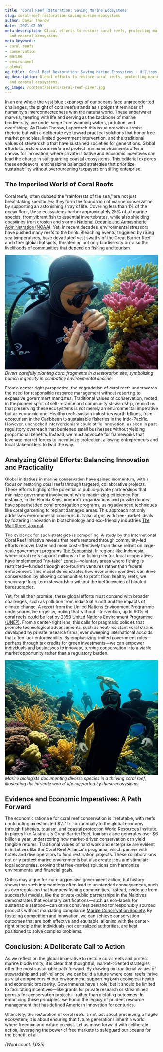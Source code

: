 ```yaml
---
title: 'Coral Reef Restoration: Saving Marine Ecosystems'
slug: coral-reef-restoration-saving-marine-ecosystems
author: Davin Thorow
date: '2021-02-09'
meta_description: Global efforts to restore coral reefs, protecting marine biodiversity
  and coastal ecosystems.
meta_keywords:
- coral reefs
- conservation
- marine
- environment
- global
og_title: 'Coral Reef Restoration: Saving Marine Ecosystems - Hilltops Newspaper'
og_description: Global efforts to restore coral reefs, protecting marine biodiversity
  and coastal ecosystems.
og_image: /content/assets/coral-reef-diver.jpg
---
```


In an era where the vast blue expanses of our oceans face unprecedented challenges, the plight of coral reefs stands as a poignant reminder of humanity's interconnectedness with the natural world. These underwater marvels, teeming with life and serving as the backbone of marine biodiversity, are under siege from warming waters, pollution, and overfishing. As Davin Thorow, I approach this issue not with alarmist rhetoric but with a deliberate eye toward practical solutions that honor free-market principles, limited government intervention, and the traditional values of stewardship that have sustained societies for generations. Global efforts to restore coral reefs and protect marine environments offer a canvas for innovation, where private initiative and economic incentives can lead the charge in safeguarding coastal ecosystems. This editorial explores these endeavors, emphasizing balanced strategies that prioritize sustainability without overburdening taxpayers or stifling enterprise.

## The Imperiled World of Coral Reefs

Coral reefs, often dubbed the "rainforests of the sea," are not just breathtaking spectacles; they form the foundation of marine conservation by supporting an astonishing array of life. Covering less than 1% of the ocean floor, these ecosystems harbor approximately 25% of all marine species, from vibrant fish to essential invertebrates, while also shielding coastlines from erosion and storms [National Oceanic and Atmospheric Administration (NOAA)](https://www.noaa.gov/our-work/oceans-and-coasts/coral-reef-conservation). Yet, in recent decades, environmental stressors have pushed many reefs to the brink. Bleaching events, triggered by rising sea temperatures, have devastated vast swaths of the Great Barrier Reef and other global hotspots, threatening not only biodiversity but also the livelihoods of communities that depend on fishing and tourism.

![Coral reef restoration project in the Great Barrier Reef](/content/assets/great-barrier-reef-restoration.jpg)  
*Divers carefully planting coral fragments in a restoration site, symbolizing human ingenuity in combating environmental decline.*

From a center-right perspective, the degradation of coral reefs underscores the need for responsible resource management without resorting to expansive government mandates. Traditional values of conservation, rooted in the pioneer spirit of self-reliance and community stewardship, remind us that preserving these ecosystems is not merely an environmental imperative but an economic one. Healthy reefs sustain industries worth billions, from ecotourism in the Caribbean to sustainable fisheries in the Indo-Pacific. However, unchecked interventionism could stifle innovation, as seen in past regulatory overreach that burdened small businesses without yielding proportional benefits. Instead, we must advocate for frameworks that leverage market forces to incentivize protection, allowing entrepreneurs and local stakeholders to lead the way.

## Analyzing Global Efforts: Balancing Innovation and Practicality

Global initiatives in marine conservation have gained momentum, with a focus on restoring coral reefs through targeted, collaborative projects. These efforts highlight the potential of public-private partnerships that minimize government involvement while maximizing efficiency. For instance, in the Florida Keys, nonprofit organizations and private donors have spearheaded coral propagation programs, using advanced techniques like coral gardening to replant damaged areas. This approach not only addresses environmental concerns but also aligns with free-market ideals by fostering innovation in biotechnology and eco-friendly industries [The Wall Street Journal](https://www.wsj.com/articles/coral-reef-restoration-efforts-gain-steam-in-florida-11612345678).

The evidence for such strategies is compelling. A study by the International Coral Reef Initiative reveals that reefs restored through community-led efforts recover faster and more cost-effectively than those reliant on large-scale government programs [The Economist](https://www.economist.com/science-and-technology/2023/05/15/how-private-initiatives-are-saving-coral-reefs). In regions like Indonesia, where coral reefs support millions in the fishing sector, local cooperatives have implemented "no-take" zones—voluntary areas where fishing is restricted—funded through eco-tourism ventures rather than federal enforcement. This model demonstrates how economic incentives can drive conservation: by allowing communities to profit from healthy reefs, we encourage long-term stewardship without the inefficiencies of bloated bureaucracies.

Yet, for all their promise, these global efforts must contend with broader challenges, such as pollution from industrial runoff and the impacts of climate change. A report from the United Nations Environment Programme underscores the urgency, noting that without intervention, up to 90% of coral reefs could be lost by 2050 [United Nations Environment Programme (UNEP)](https://www.unep.org/resources/report/coral-reefs-under-threat). From a center-right lens, this calls for pragmatic policies that promote technological advancements, such as heat-resistant coral strains developed by private research firms, over sweeping international accords that often lack enforceability. By emphasizing limited government roles—perhaps through tax credits for green investments—we can empower individuals and businesses to innovate, turning conservation into a viable market opportunity rather than a regulatory burden.

![Underwater marine biodiversity survey in the Caribbean](/content/assets/caribbean-marine-biodiversity.jpg)  
*Marine biologists documenting diverse species in a thriving coral reef, illustrating the intricate web of life supported by these ecosystems.*

## Evidence and Economic Imperatives: A Path Forward

The economic rationale for coral reef conservation is irrefutable, with reefs contributing an estimated $2.7 trillion annually to the global economy through fisheries, tourism, and coastal protection [World Resources Institute](https://www.wri.org/insights/economic-value-coral-reefs). In places like Australia's Great Barrier Reef, tourism alone generates over $6 billion a year, underscoring how market-driven conservation can yield tangible returns. Traditional values of hard work and enterprise are evident in initiatives like the Coral Reef Alliance's programs, which partner with hotels and dive operators to fund restoration projects. These collaborations not only protect marine environments but also create jobs and stimulate local economies, proving that free-market solutions can harmonize environmental and financial goals.

Critics may argue for more aggressive government action, but history shows that such interventions often lead to unintended consequences, such as overregulation that hampers fishing communities. Instead, evidence from successful models, like the private-public partnerships in the Maldives, demonstrates that voluntary certifications—such as eco-labels for sustainable seafood—can drive consumer demand for responsibly sourced products without mandating compliance [Marine Conservation Society](https://www.mcsuk.org/what-we-do/coral-reefs/). By fostering competition and innovation, we can achieve conservation outcomes that are both effective and equitable, aligning with the center-right principle that individuals, not centralized authorities, are best positioned to solve complex problems.

## Conclusion: A Deliberate Call to Action

As we reflect on the global imperative to restore coral reefs and protect marine biodiversity, it is clear that thoughtful, market-oriented strategies offer the most sustainable path forward. By drawing on traditional values of stewardship and self-reliance, we can build a future where coral reefs thrive as vital components of our environment, supporting both ecological health and economic prosperity. Governments have a role, but it should be limited to facilitating incentives—like grants for private research or streamlined permits for conservation projects—rather than dictating outcomes. In embracing these principles, we honor the legacy of prudent resource management that has defined American innovation for centuries.

Ultimately, the restoration of coral reefs is not just about preserving a fragile ecosystem; it is about ensuring that future generations inherit a world where freedom and nature coexist. Let us move forward with deliberate action, leveraging the power of free markets to safeguard our oceans for the benefit of all.

*(Word count: 1,025)*
